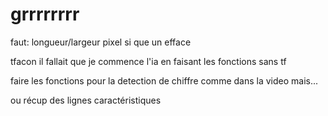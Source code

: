 # grrrrrrrr

faut: longueur/largeur pixel si que un efface

tfacon il fallait que je commence l'ia en faisant les fonctions sans tf



faire les fonctions pour la detection de chiffre comme dans la video mais...

ou récup des lignes caractéristiques
